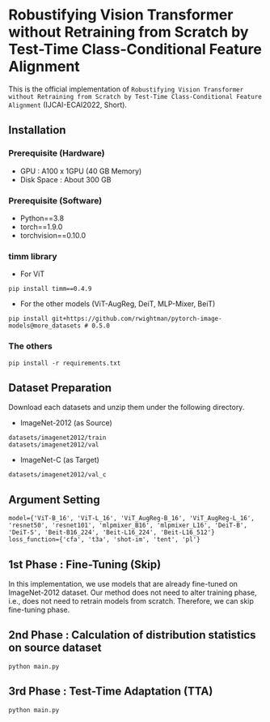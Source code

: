 # Robustifying Vision Transformer without Retraining from Scratch by Test-Time Class-Conditional Feature Alignment

This is the official implementation of `Robustifying Vision Transformer without Retraining from Scratch by Test-Time Class-Conditional Feature Alignment` (IJCAI-ECAI2022, Short).

## Installation

### Prerequisite (Hardware)
- GPU : A100 x 1GPU (40 GB Memory)
- Disk Space : About 300 GB

### Prerequisite (Software)
- Python==3.8
- torch==1.9.0
- torchvision==0.10.0

### timm library
- For ViT
```
pip install timm==0.4.9
```

- For the other models (ViT-AugReg, DeiT, MLP-Mixer, BeiT)
```
pip install git+https://github.com/rwightman/pytorch-image-models@more_datasets # 0.5.0
```

### The others
```
pip install -r requirements.txt
```

## Dataset Preparation

Download each datasets and unzip them under the following directory.

- ImageNet-2012 (as Source)
```
datasets/imagenet2012/train
datasets/imagenet2012/val
```

- ImageNet-C (as Target)
```
datasets/imagenet2012/val_c
```

## Argument Setting
```
model={'ViT-B_16', 'ViT-L_16', 'ViT_AugReg-B_16', 'ViT_AugReg-L_16', 'resnet50', 'resnet101', 'mlpmixer_B16', 'mlpmixer_L16', 'DeiT-B', 'DeiT-S', 'Beit-B16_224', 'Beit-L16_224', 'Beit-L16_512'}
loss_function={'cfa', 't3a', 'shot-im', 'tent', 'pl'}
```

## 1st Phase : Fine-Tuning (Skip)
In this implementation, we use models that are already fine-tuned on ImageNet-2012 dataset.
Our method does not need to alter training phase, i.e., does not need to retrain models from scratch.
Therefore, we can skip fine-tuning phase.

## 2nd Phase : Calculation of distribution statistics on source dataset
```
python main.py 
```

## 3rd Phase : Test-Time Adaptation (TTA)
```
python main.py 
```
